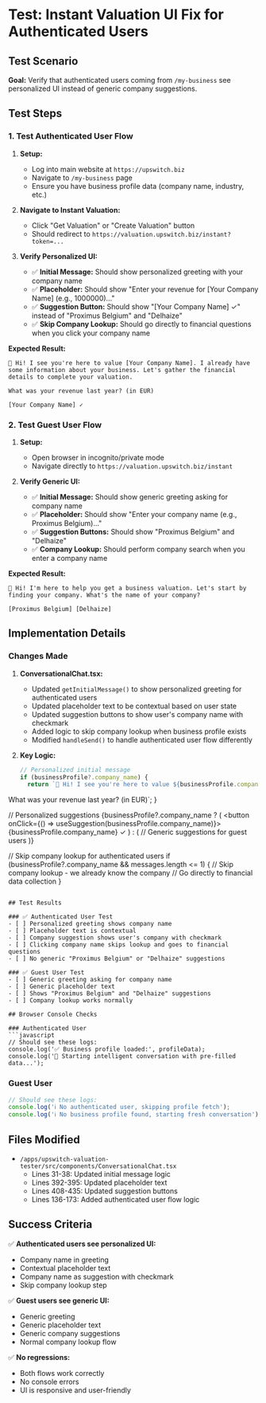 # Test: Instant Valuation UI Fix for Authenticated Users

## Test Scenario

**Goal:** Verify that authenticated users coming from `/my-business` see personalized UI instead of generic company suggestions.

## Test Steps

### 1. Test Authenticated User Flow

1. **Setup:**
   - Log into main website at `https://upswitch.biz`
   - Navigate to `/my-business` page
   - Ensure you have business profile data (company name, industry, etc.)

2. **Navigate to Instant Valuation:**
   - Click "Get Valuation" or "Create Valuation" button
   - Should redirect to `https://valuation.upswitch.biz/instant?token=...`

3. **Verify Personalized UI:**
   - ✅ **Initial Message:** Should show personalized greeting with your company name
   - ✅ **Placeholder:** Should show "Enter your revenue for [Your Company Name] (e.g., 1000000)..."
   - ✅ **Suggestion Button:** Should show "[Your Company Name] ✓" instead of "Proximus Belgium" and "Delhaize"
   - ✅ **Skip Company Lookup:** Should go directly to financial questions when you click your company name

**Expected Result:**
```
👋 Hi! I see you're here to value [Your Company Name]. I already have some information about your business. Let's gather the financial details to complete your valuation.

What was your revenue last year? (in EUR)

[Your Company Name] ✓
```

### 2. Test Guest User Flow

1. **Setup:**
   - Open browser in incognito/private mode
   - Navigate directly to `https://valuation.upswitch.biz/instant`

2. **Verify Generic UI:**
   - ✅ **Initial Message:** Should show generic greeting asking for company name
   - ✅ **Placeholder:** Should show "Enter your company name (e.g., Proximus Belgium)..."
   - ✅ **Suggestion Buttons:** Should show "Proximus Belgium" and "Delhaize"
   - ✅ **Company Lookup:** Should perform company search when you enter a company name

**Expected Result:**
```
👋 Hi! I'm here to help you get a business valuation. Let's start by finding your company. What's the name of your company?

[Proximus Belgium] [Delhaize]
```

## Implementation Details

### Changes Made

1. **ConversationalChat.tsx:**
   - Updated `getInitialMessage()` to show personalized greeting for authenticated users
   - Updated placeholder text to be contextual based on user state
   - Updated suggestion buttons to show user's company name with checkmark
   - Added logic to skip company lookup when business profile exists
   - Modified `handleSend()` to handle authenticated user flow differently

2. **Key Logic:**
   ```typescript
   // Personalized initial message
   if (businessProfile?.company_name) {
     return `👋 Hi! I see you're here to value ${businessProfile.company_name}. I already have some information about your business. Let's gather the financial details to complete your valuation.

What was your revenue last year? (in EUR)`;
   }

   // Personalized suggestions
   {businessProfile?.company_name ? (
     <button onClick={() => useSuggestion(businessProfile.company_name)}>
       {businessProfile.company_name} ✓
     </button>
   ) : (
     // Generic suggestions for guest users
   )}

   // Skip company lookup for authenticated users
   if (businessProfile?.company_name && messages.length <= 1) {
     // Skip company lookup - we already know the company
     // Go directly to financial data collection
   }
   ```

## Test Results

### ✅ Authenticated User Test
- [ ] Personalized greeting shows company name
- [ ] Placeholder text is contextual
- [ ] Company suggestion shows user's company with checkmark
- [ ] Clicking company name skips lookup and goes to financial questions
- [ ] No generic "Proximus Belgium" or "Delhaize" suggestions

### ✅ Guest User Test  
- [ ] Generic greeting asking for company name
- [ ] Generic placeholder text
- [ ] Shows "Proximus Belgium" and "Delhaize" suggestions
- [ ] Company lookup works normally

## Browser Console Checks

### Authenticated User
```javascript
// Should see these logs:
console.log('✅ Business profile loaded:', profileData);
console.log('🚀 Starting intelligent conversation with pre-filled data...');
```

### Guest User
```javascript
// Should see these logs:
console.log('ℹ️ No authenticated user, skipping profile fetch');
console.log('ℹ️ No business profile found, starting fresh conversation');
```

## Files Modified

- `/apps/upswitch-valuation-tester/src/components/ConversationalChat.tsx`
  - Lines 31-38: Updated initial message logic
  - Lines 392-395: Updated placeholder text
  - Lines 408-435: Updated suggestion buttons
  - Lines 136-173: Added authenticated user flow logic

## Success Criteria

✅ **Authenticated users see personalized UI:**
- Company name in greeting
- Contextual placeholder text  
- Company name as suggestion with checkmark
- Skip company lookup step

✅ **Guest users see generic UI:**
- Generic greeting
- Generic placeholder text
- Generic company suggestions
- Normal company lookup flow

✅ **No regressions:**
- Both flows work correctly
- No console errors
- UI is responsive and user-friendly
